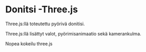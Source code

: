 # Donitsi -Three.js

Three.js:llä toteutettu pyörivä donitisi.

Three.js:llä lisättyt valot, pyörimisanimaatio sekä kamerankulma.

Nopea kokeilu three.js
